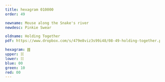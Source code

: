 ```yaml
---
title: hexagram 010000
order: 49

newname: Mouse along the Snake's river
newdesc: Pinkie Swear

oldname: Holding Together
pdf: https://www.dropbox.com/s/479e8viz3s99i48/08-49-holding-together.pdf?dl=0

hexagram: ䷇
upper: ☵
lower: ☷
blue: 00
green: 10
red: 00
---
```

